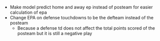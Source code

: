 - Make model predict home and away ep instead of posteam for easier calculation of epa
- Change EPA on defense touchdowns to be the defteam instead of the posteam
    - Because a defense td does not affect the total points scored of the posteam but
    it is still a negative play

